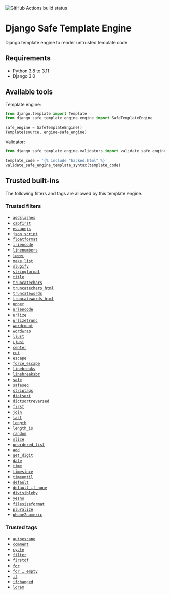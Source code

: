 ![GitHub Actions build status](https://github.com/guestready/django_safe_template_engine/actions/workflows/build.yml/badge.svg?branch=main)

# Django Safe Template Engine

Django template engine to render untrusted template code

## Requirements

- Python 3.8 to 3.11
- Django 3.0

## Available tools

Template engine:

```py
from django.template import Template
from django_safe_template_engine.engine import SafeTemplateEngine

safe_engine = SafeTemplateEngine()
Template(source, engine=safe_engine)
```

Validator:

```py
from django_safe_template_engine.validators import validate_safe_engine_template_syntax

template_code = '{% include "hacked.html" %}'
validate_safe_engine_template_syntax(template_code)
```

## Trusted built-ins

The following filters and tags are allowed by this template engine.

### Trusted filters

<!-- TODO: Check for dead links -->
<!-- TODO: Re-order? -->
- [`addslashes`](https://docs.djangoproject.com/en/dev/ref/templates/builtins/#addslashes)
- [`capfirst`](https://docs.djangoproject.com/en/dev/ref/templates/builtins/#capfirst)
- [`escapejs`](https://docs.djangoproject.com/en/dev/ref/templates/builtins/#escapejs)
- [`json_script`](https://docs.djangoproject.com/en/dev/ref/templates/builtins/#json_script)
- [`floatformat`](https://docs.djangoproject.com/en/dev/ref/templates/builtins/#floatformat)
- [`iriencode`](https://docs.djangoproject.com/en/dev/ref/templates/builtins/#iriencode)
- [`linenumbers`](https://docs.djangoproject.com/en/dev/ref/templates/builtins/#linenumbers)
- [`lower`](https://docs.djangoproject.com/en/dev/ref/templates/builtins/#lower)
- [`make_list`](https://docs.djangoproject.com/en/dev/ref/templates/builtins/#make_list)
- [`slugify`](https://docs.djangoproject.com/en/dev/ref/templates/builtins/#slugify)
- [`stringformat`](https://docs.djangoproject.com/en/dev/ref/templates/builtins/#stringformat)
- [`title`](https://docs.djangoproject.com/en/dev/ref/templates/builtins/#title)
- [`truncatechars`](https://docs.djangoproject.com/en/dev/ref/templates/builtins/#truncatechars)
- [`truncatechars_html`](https://docs.djangoproject.com/en/dev/ref/templates/builtins/#truncatechars_html)
- [`truncatewords`](https://docs.djangoproject.com/en/dev/ref/templates/builtins/#truncatewords)
- [`truncatewords_html`](https://docs.djangoproject.com/en/dev/ref/templates/builtins/#truncatewords_html)
- [`upper`](https://docs.djangoproject.com/en/dev/ref/templates/builtins/#upper)
- [`urlencode`](https://docs.djangoproject.com/en/dev/ref/templates/builtins/#urlencode)
- [`urlize`](https://docs.djangoproject.com/en/dev/ref/templates/builtins/#urlize)
- [`urlizetrunc`](https://docs.djangoproject.com/en/dev/ref/templates/builtins/#urlizetrunc)
- [`wordcount`](https://docs.djangoproject.com/en/dev/ref/templates/builtins/#wordcount)
- [`wordwrap`](https://docs.djangoproject.com/en/dev/ref/templates/builtins/#wordwrap)
- [`ljust`](https://docs.djangoproject.com/en/dev/ref/templates/builtins/#ljust)
- [`rjust`](https://docs.djangoproject.com/en/dev/ref/templates/builtins/#rjust)
- [`center`](https://docs.djangoproject.com/en/dev/ref/templates/builtins/#center)
- [`cut`](https://docs.djangoproject.com/en/dev/ref/templates/builtins/#cut)
- [`escape`](https://docs.djangoproject.com/en/dev/ref/templates/builtins/#escape)
- [`force_escape`](https://docs.djangoproject.com/en/dev/ref/templates/builtins/#force_escape)
- [`linebreaks`](https://docs.djangoproject.com/en/dev/ref/templates/builtins/#linebreaks)
- [`linebreaksbr`](https://docs.djangoproject.com/en/dev/ref/templates/builtins/#linebreaksbr)
- [`safe`](https://docs.djangoproject.com/en/dev/ref/templates/builtins/#safe)
- [`safeseq`](https://docs.djangoproject.com/en/dev/ref/templates/builtins/#safeseq)
- [`striptags`](https://docs.djangoproject.com/en/dev/ref/templates/builtins/#striptags)
- [`dictsort`](https://docs.djangoproject.com/en/dev/ref/templates/builtins/#dictsort)
- [`dictsortreversed`](https://docs.djangoproject.com/en/dev/ref/templates/builtins/#dictsortreversed)
- [`first`](https://docs.djangoproject.com/en/dev/ref/templates/builtins/#first)
- [`join`](https://docs.djangoproject.com/en/dev/ref/templates/builtins/#join)
- [`last`](https://docs.djangoproject.com/en/dev/ref/templates/builtins/#last)
- [`length`](https://docs.djangoproject.com/en/dev/ref/templates/builtins/#length)
- [`length_is`](https://docs.djangoproject.com/en/dev/ref/templates/builtins/#length_is)
- [`random`](https://docs.djangoproject.com/en/dev/ref/templates/builtins/#random)
- [`slice`](https://docs.djangoproject.com/en/dev/ref/templates/builtins/#slice)
- [`unordered_list`](https://docs.djangoproject.com/en/dev/ref/templates/builtins/#unordered_list)
- [`add`](https://docs.djangoproject.com/en/dev/ref/templates/builtins/#add)
- [`get_digit`](https://docs.djangoproject.com/en/dev/ref/templates/builtins/#get_digit)
- [`date`](https://docs.djangoproject.com/en/dev/ref/templates/builtins/#date)
- [`time`](https://docs.djangoproject.com/en/dev/ref/templates/builtins/#time)
- [`timesince`](https://docs.djangoproject.com/en/dev/ref/templates/builtins/#timesince)
- [`timeuntil`](https://docs.djangoproject.com/en/dev/ref/templates/builtins/#timeuntil)
- [`default`](https://docs.djangoproject.com/en/dev/ref/templates/builtins/#default)
- [`default_if_none`](https://docs.djangoproject.com/en/dev/ref/templates/builtins/#default_if_none)
- [`divisibleby`](https://docs.djangoproject.com/en/dev/ref/templates/builtins/#divisibleby)
- [`yesno`](https://docs.djangoproject.com/en/dev/ref/templates/builtins/#yesno)
- [`filesizeformat`](https://docs.djangoproject.com/en/dev/ref/templates/builtins/#filesizeformat)
- [`pluralize`](https://docs.djangoproject.com/en/dev/ref/templates/builtins/#pluralize)
- [`phone2numeric`](https://docs.djangoproject.com/en/dev/ref/templates/builtins/#phone2numeric)

### Trusted tags

- [`autoescape`](https://docs.djangoproject.com/en/dev/ref/templates/builtins/#autoescape)
- [`comment`](https://docs.djangoproject.com/en/dev/ref/templates/builtins/#comment)
- [`cycle`](https://docs.djangoproject.com/en/dev/ref/templates/builtins/#cycle)
- [`filter`](https://docs.djangoproject.com/en/dev/ref/templates/builtins/#filter)
- [`firstof`](https://docs.djangoproject.com/en/dev/ref/templates/builtins/#firstof)
- [`for`](https://docs.djangoproject.com/en/dev/ref/templates/builtins/#for)
- [`for … empty`](https://docs.djangoproject.com/en/dev/ref/templates/builtins/#for-empty)
- [`if`](https://docs.djangoproject.com/en/dev/ref/templates/builtins/#if)
- [`ifchanged`](https://docs.djangoproject.com/en/dev/ref/templates/builtins/#ifchanged)
- [`lorem`](https://docs.djangoproject.com/en/dev/ref/templates/builtins/#lorem)
